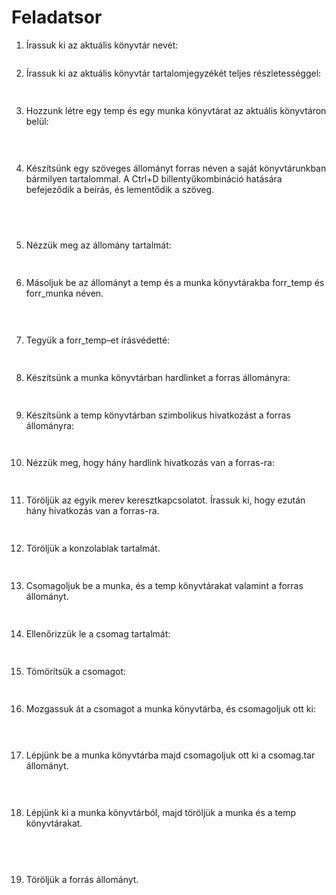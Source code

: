 # Feladatsor

1. Írassuk ki az aktuális könyvtár nevét:
```bash

```

2. Írassuk ki az aktuális könyvtár tartalomjegyzékét teljes részletességgel:
```bash
 
```

3. Hozzunk létre egy temp és egy munka könyvtárat az aktuális könyvtáron belül:
```bash
 
 
```

4. Készítsünk egy szöveges állományt forras néven a saját könyvtárunkban bármilyen
tartalommal. A Ctrl+D billentyűkombináció hatására befejeződik a beírás, és lementődik a
szöveg.
```bash
 
 
 
```

5. Nézzük meg az állomány tartalmát:
```bash
 
```
6. Másoljuk be az állományt a temp és a munka könyvtárakba forr_temp és forr_munka
néven.
```bash
 
 
```

7. Tegyük a forr_temp–et írásvédetté:
```bash
 
```

8. Készítsünk a munka könyvtárban hardlinket a forras állományra:
```bash
 
```

9. Készítsünk a temp könyvtárban szimbolikus hivatkozást a forras állományra:
```bash
 
```

10. Nézzük meg, hogy hány hardlink hivatkozás van a forras-ra:
```bash
 
```

11. Töröljük az egyik merev keresztkapcsolatot. Írassuk ki, hogy ezután hány hivatkozás van a
forras-ra.
```bash
 
```

12. Töröljük a konzolablak tartalmát.
```bash
 
```

13. Csomagoljuk be a munka, és a temp könyvtárakat valamint a forras állományt.
```bash
 
```

14. Ellenőrizzük le a csomag tartalmát:
```bash
 
```

15. Tömörítsük a csomagot:
```bash
 
```

16. Mozgassuk át a csomagot a munka könyvtárba, és csomagoljuk ott ki:
```bash
 
 
```

17. Lépjünk be a munka könyvtárba majd csomagoljuk ott ki a csomag.tar állományt.
```bash
 
 
```

18. Lépjünk ki a munka könyvtárból, majd töröljük a munka és a temp könyvtárakat.
```bash
  
  
  
```

19. Töröljük a forrás állományt.
```bash
 
```
